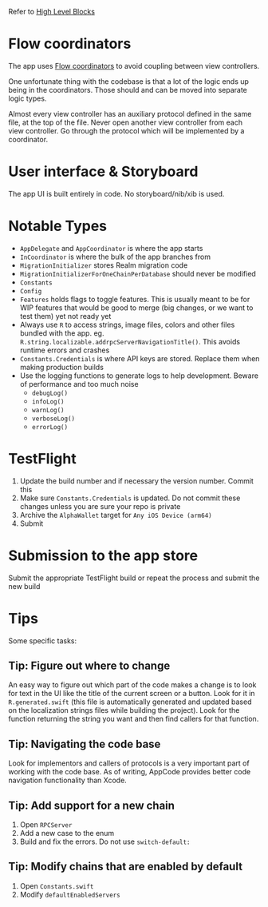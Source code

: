 Refer to [High Level Blocks](high-level-blocks.md)

Flow coordinators
===
The app uses [Flow coordinators](https://khanlou.com/2015/10/coordinators-redux/) to avoid coupling between view controllers.

One unfortunate thing with the codebase is that a lot of the logic ends up being in the coordinators. Those should and can be moved into separate logic types.

Almost every view controller has an auxiliary protocol defined in the same file, at the top of the file. Never open another view controller from each view controller. Go through the protocol which will be implemented by a coordinator.

User interface & Storyboard
===
The app UI is built entirely in code. No storyboard/nib/xib is used.

Notable Types
===
* `AppDelegate` and `AppCoordinator` is where the app starts
* `InCoordinator` is where the bulk of the app branches from
* `MigrationInitializer` stores Realm migration code
* `MigrationInitializerForOneChainPerDatabase` should never be modified
* `Constants`
* `Config`
* `Features` holds flags to toggle features. This is usually meant to be for WIP features that would be good to merge (big changes, or we want to test them) yet not ready yet
* Always use `R` to access strings, image files, colors and other files bundled with the app. eg. `R.string.localizable.addrpcServerNavigationTitle()`. This avoids runtime errors and crashes
* `Constants.Credentials` is where API keys are stored. Replace them when making production builds
* Use the logging functions to generate logs to help development. Beware of performance and too much noise
    * `debugLog()`
    * `infoLog()`
    * `warnLog()`
    * `verboseLog()`
    * `errorLog()`

TestFlight
===
1. Update the build number and if necessary the version number. Commit this
2. Make sure `Constants.Credentials` is updated. Do not commit these changes unless you are sure your repo is private
3. Archive the `AlphaWallet` target for `Any iOS Device (arm64)`
4. Submit

Submission to the app store
===
Submit the appropriate TestFlight build or repeat the process and submit the new build

Tips
===
Some specific tasks:

Tip: Figure out where to change
---
An easy way to figure out which part of the code makes a change is to look for text in the UI like the title of the current screen or a button. Look for it in `R.generated.swift` (this file is automatically generated and updated based on the localization strings files while building the project). Look for the function returning the string you want and then find callers for that function.

Tip: Navigating the code base
---
Look for implementors and callers of protocols is a very important part of working with the code base. As of writing, AppCode provides better code navigation functionality than Xcode.

Tip: Add support for a new chain
---
1. Open `RPCServer`
2. Add a new case to the enum
3. Build and fix the errors. Do not use `switch-default:`

Tip: Modify chains that are enabled by default
---
1. Open `Constants.swift`
2. Modify `defaultEnabledServers`
